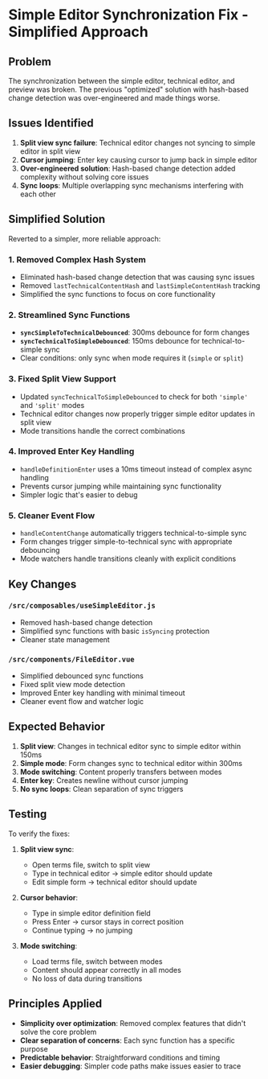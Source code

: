 # Simple Editor Synchronization Fix - Simplified Approach

## Problem

The synchronization between the simple editor, technical editor, and preview was broken. The previous "optimized" solution with hash-based change detection was over-engineered and made things worse.

## Issues Identified

1. **Split view sync failure**: Technical editor changes not syncing to simple editor in split view
2. **Cursor jumping**: Enter key causing cursor to jump back in simple editor
3. **Over-engineered solution**: Hash-based change detection added complexity without solving core issues
4. **Sync loops**: Multiple overlapping sync mechanisms interfering with each other

## Simplified Solution

Reverted to a simpler, more reliable approach:

### 1. Removed Complex Hash System

- Eliminated hash-based change detection that was causing sync issues
- Removed `lastTechnicalContentHash` and `lastSimpleContentHash` tracking
- Simplified the sync functions to focus on core functionality

### 2. Streamlined Sync Functions

- **`syncSimpleToTechnicalDebounced`**: 300ms debounce for form changes
- **`syncTechnicalToSimpleDebounced`**: 150ms debounce for technical-to-simple sync
- Clear conditions: only sync when mode requires it (`simple` or `split`)

### 3. Fixed Split View Support

- Updated `syncTechnicalToSimpleDebounced` to check for both `'simple'` and `'split'` modes
- Technical editor changes now properly trigger simple editor updates in split view
- Mode transitions handle the correct combinations

### 4. Improved Enter Key Handling

- `handleDefinitionEnter` uses a 10ms timeout instead of complex async handling
- Prevents cursor jumping while maintaining sync functionality
- Simpler logic that's easier to debug

### 5. Cleaner Event Flow

- `handleContentChange` automatically triggers technical-to-simple sync
- Form changes trigger simple-to-technical sync with appropriate debouncing
- Mode watchers handle transitions cleanly with explicit conditions

## Key Changes

### `/src/composables/useSimpleEditor.js`

- Removed hash-based change detection
- Simplified sync functions with basic `isSyncing` protection
- Cleaner state management

### `/src/components/FileEditor.vue`

- Simplified debounced sync functions
- Fixed split view mode detection
- Improved Enter key handling with minimal timeout
- Cleaner event flow and watcher logic

## Expected Behavior

1. **Split view**: Changes in technical editor sync to simple editor within 150ms
2. **Simple mode**: Form changes sync to technical editor within 300ms  
3. **Mode switching**: Content properly transfers between modes
4. **Enter key**: Creates newline without cursor jumping
5. **No sync loops**: Clean separation of sync triggers

## Testing

To verify the fixes:

1. **Split view sync**:
   - Open terms file, switch to split view
   - Type in technical editor → simple editor should update
   - Edit simple form → technical editor should update

2. **Cursor behavior**:
   - Type in simple editor definition field
   - Press Enter → cursor stays in correct position
   - Continue typing → no jumping

3. **Mode switching**:
   - Load terms file, switch between modes
   - Content should appear correctly in all modes
   - No loss of data during transitions

## Principles Applied

- **Simplicity over optimization**: Removed complex features that didn't solve the core problem
- **Clear separation of concerns**: Each sync function has a specific purpose
- **Predictable behavior**: Straightforward conditions and timing
- **Easier debugging**: Simpler code paths make issues easier to trace
